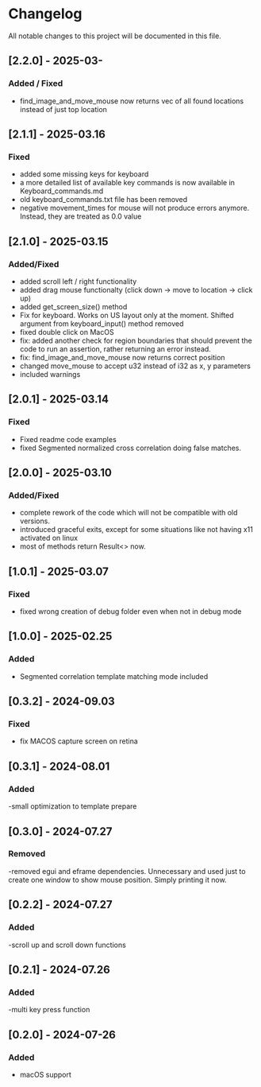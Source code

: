 # Changelog
All notable changes to this project will be documented in this file.

## [2.2.0] - 2025-03-
### Added / Fixed
- find_image_and_move_mouse now returns vec of all found locations instead of just top location 

## [2.1.1] - 2025-03.16
### Fixed
- added some missing keys for keyboard
- a more detailed list of available key commands is now available in Keyboard_commands.md
- old keyboard_commands.txt file has been removed
- negative movement_times for mouse will not produce errors anymore. Instead, they are treated as 0.0 value

## [2.1.0] - 2025-03.15
### Added/Fixed
- added scroll left / right functionality
- added drag mouse functionalty (click down -> move to location -> click up)
- added get_screen_size() method
- Fix for keyboard. Works on US layout only at the moment. Shifted argument from keyboard_input() method removed
- fixed double click on MacOS
- fix: added another check for region boundaries that should prevent the code to run an assertion, rather returning an error instead.
- fix: find_image_and_move_mouse now returns correct position
- changed move_mouse to accept u32 instead of i32 as x, y parameters
- included warnings


## [2.0.1] - 2025-03.14
### Fixed
- Fixed readme code examples
- fixed Segmented normalized cross correlation doing false matches.  

## [2.0.0] - 2025-03.10
### Added/Fixed
- complete rework of the code which will not be compatible with old versions. 
- introduced graceful exits, except for some situations like not having x11 activated on linux
- most of methods return Result<> now.

## [1.0.1] - 2025-03.07
### Fixed
- fixed wrong creation of debug folder even when not in debug mode

## [1.0.0] - 2025-02.25
### Added
- Segmented correlation template matching mode included

## [0.3.2] - 2024-09.03
### Fixed
- fix MACOS capture screen on retina


## [0.3.1] - 2024-08.01
### Added
-small optimization to template prepare 

## [0.3.0] - 2024-07.27
### Removed
-removed egui and eframe dependencies. Unnecessary and used just to create one window to show mouse position. Simply printing it now.

## [0.2.2] - 2024-07.27
### Added
-scroll up and scroll down functions

## [0.2.1] - 2024-07.26
### Added
-multi key press function

## [0.2.0] - 2024-07-26
### Added
- macOS support